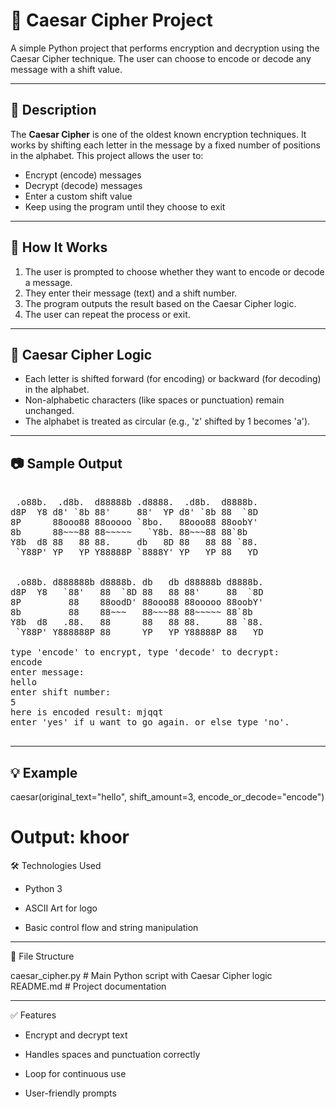 # 🔐 Caesar Cipher Project

A simple Python project that performs encryption and decryption using the Caesar Cipher technique. The user can choose to encode or decode any message with a shift value.

---

## 📜 Description

The **Caesar Cipher** is one of the oldest known encryption techniques. It works by shifting each letter in the message by a fixed number of positions in the alphabet. This project allows the user to:
- Encrypt (encode) messages
- Decrypt (decode) messages
- Enter a custom shift value
- Keep using the program until they choose to exit

---

## 🚀 How It Works

1. The user is prompted to choose whether they want to encode or decode a message.
2. They enter their message (text) and a shift number.
3. The program outputs the result based on the Caesar Cipher logic.
4. The user can repeat the process or exit.

---

## 🧠 Caesar Cipher Logic

- Each letter is shifted forward (for encoding) or backward (for decoding) in the alphabet.
- Non-alphabetic characters (like spaces or punctuation) remain unchanged.
- The alphabet is treated as circular (e.g., 'z' shifted by 1 becomes 'a').

---

## 📷 Sample Output
<pre>

 .o88b.  .d8b.  d88888b .d8888.  .d8b.  d8888b. 
d8P  Y8 d8' `8b 88'     88'  YP d8' `8b 88  `8D 
8P      88ooo88 88ooooo `8bo.   88ooo88 88oobY' 
8b      88~~~88 88~~~~~   `Y8b. 88~~~88 88`8b   
Y8b  d8 88   88 88.     db   8D 88   88 88 `88. 
 `Y88P' YP   YP Y88888P `8888Y' YP   YP 88   YD 
                                                
                                                
 .o88b. d888888b d8888b. db   db d88888b d8888b.
d8P  Y8   `88'   88  `8D 88   88 88'     88  `8D
8P         88    88oodD' 88ooo88 88ooooo 88oobY'
8b         88    88~~~   88~~~88 88~~~~~ 88`8b  
Y8b  d8   .88.   88      88   88 88.     88 `88.
 `Y88P' Y888888P 88      YP   YP Y88888P 88   YD

type 'encode' to encrypt, type 'decode' to decrypt: 
encode
enter message: 
hello
enter shift number: 
5
here is encoded result: mjqqt
enter 'yes' if u want to go again. or else type 'no'. 

</pre>



---

## 💡 Example

caesar(original_text="hello", shift_amount=3, encode_or_decode="encode")
# Output: khoor



🛠️ Technologies Used

- Python 3

- ASCII Art for logo

- Basic control flow and string manipulation

---

📁 File Structure

caesar_cipher.py   # Main Python script with Caesar Cipher logic
README.md          # Project documentation

---

✅ Features

- Encrypt and decrypt text

- Handles spaces and punctuation correctly

- Loop for continuous use

- User-friendly prompts




